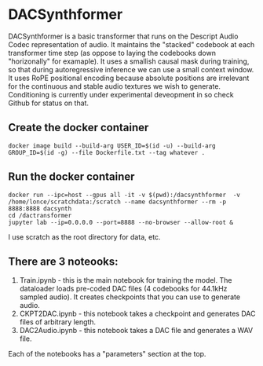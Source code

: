 # DACSynthformer

DACSynthformer is a basic transformer that runs on the Descript Audio Codec representation of audio. It maintains the "stacked" codebook at each transformer time step (as oppose to laying the codebooks down "horizonally" for examaple). It uses a smallish causal mask during training, so that during autoregressive inference we can use a small context window. It uses RoPE positional encoding because absolute positions are irrelevant for the continuous and stable audio textures we wish to generate. Conditioning is currently under experimental deveopment in so check Github for status on that. 

## Create the docker container  
~~~
docker image build --build-arg USER_ID=$(id -u) --build-arg GROUP_ID=$(id -g) --file Dockerfile.txt --tag whatever .
~~~

## Run the docker container
~~~
docker run --ipc=host --gpus all -it -v $(pwd):/dacsynthformer  -v /home/lonce/scratchdata:/scratch --name dacsynthformer --rm -p 8888:8888 dacsynth
cd /dactransformer
jupyter lab --ip=0.0.0.0 --port=8888 --no-browser --allow-root &
~~~
I use scratch as the root directory for data, etc. 

## There are 3 noteooks:  
1) Train.ipynb - this is the main notebook for training the model. The dataloader loads pre-coded DAC files (4 codebooks for 44.1kHz sampled audio). It creates checkpoints that you can use to generate audio. 
2) CKPT2DAC.ipynb - this notebook takes a checkpoint and generates DAC files of arbitrary length.
3) DAC2Audio.ipynb - this notebook takes a DAC file and generates a WAV file.

Each of the notebooks has a "parameters" section at the top. 

